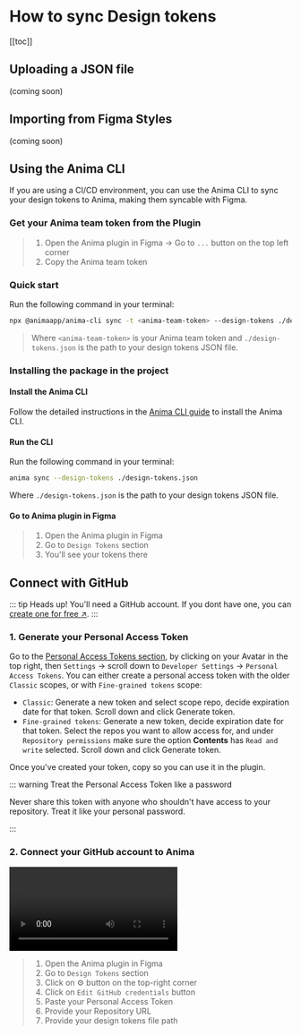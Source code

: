 # How to sync Design tokens

[[toc]]

## Uploading a JSON file

(coming soon)

## Importing from Figma Styles

(coming soon)

## Using the Anima CLI

If you are using a CI/CD environment, you can use the Anima CLI to sync your design tokens to Anima, making them syncable with Figma.

### Get your Anima team token from the Plugin

>1. Open the Anima plugin in Figma -> Go to `...` button on the top left corner
>2. Copy the Anima team token

### Quick start

Run the following command in your terminal:

```sh
npx @animaapp/anima-cli sync -t <anima-team-token> --design-tokens ./design-tokens.json
```

>Where `<anima-team-token>` is your Anima team token and `./design-tokens.json` is the path to your design tokens JSON file.

### Installing the package in the project

#### Install the Anima CLI

Follow the detailed instructions in the [Anima CLI guide](/guide/anima-cli/#setup) to install the Anima CLI.

#### Run the CLI

Run the following command in your terminal:

```sh
anima sync --design-tokens ./design-tokens.json
```

Where `./design-tokens.json` is the path to your design tokens JSON file.

#### Go to Anima plugin in Figma

>1. Open the Anima plugin in Figma
>2. Go to `Design Tokens` section
>3. You'll see your tokens there

## Connect with GitHub

::: tip Heads up!
You'll need a GitHub account. If you dont have one, you can [create one for free :arrow_upper_right:](https://github.com/signup).
:::

### 1. Generate your Personal Access Token

Go to the [Personal Access Tokens section](https://github.com/settings/tokens), by clicking on your Avatar in the top right, then `Settings` -> scroll down to `Developer Settings` -> `Personal Access Tokens`.
You can either create a personal access token with the older `Classic` scopes, or with `Fine-grained tokens` scope:

- `Classic`: Generate a new token and select scope repo, decide expiration date for that token. Scroll down and click Generate token.
- `Fine-grained tokens`: Generate a new token, decide expiration date for that token. Select the repos you want to allow access for, and under `Repository permissions` make sure the option **Contents** has `Read and write` selected. Scroll down and click Generate token.

Once you've created your token, copy so you can use it in the plugin.

::: warning Treat the Personal Access Token like a password

Never share this token with anyone who shouldn't have access to your repository. Treat it like your personal password.

:::

### 2. Connect your GitHub account to Anima

<video src="/setup-github.mp4" controls loop autoplay title="Link Title"></video>

>1. Open the Anima plugin in Figma
>2. Go to `Design Tokens` section
>3. Click on :gear: button on the top-right corner
>4. Click on `Edit GitHub credentials` button
>5. Paste your Personal Access Token
>6. Provide your Repository URL
>7. Provide your design tokens file path
